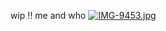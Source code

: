 wip !! me and who
[![IMG-9453.jpg](https://i.postimg.cc/4xfnV4jb/IMG-9453.jpg)](https://postimg.cc/mtnbG4Lt)
